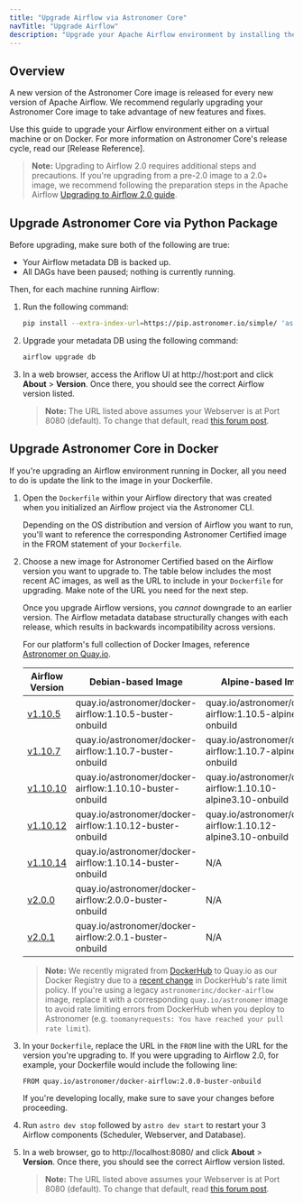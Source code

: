 ```yaml
---
title: "Upgrade Airflow via Astronomer Core"
navTitle: "Upgrade Airflow"
description: "Upgrade your Apache Airflow environment by installing the latest image from Astronomer Core."
---
```


## Overview

A new version of the Astronomer Core image is released for every new version of Apache Airflow. We recommend regularly upgrading your Astronomer Core image to take advantage of new features and fixes.

Use this guide to upgrade your Airflow environment either on a virtual machine or on Docker. For more information on Astronomer Core's release cycle, read our [Release Reference].

>**Note:** Upgrading to Airflow 2.0 requires additional steps and precautions. If you're upgrading from a pre-2.0 image to a 2.0+ image, we recommend following the preparation steps in the Apache Airflow [Upgrading to Airflow 2.0 guide](https://airflow.apache.org/docs/apache-airflow/stable/upgrading-to-2.html).

## Upgrade Astronomer Core via Python Package

Before upgrading, make sure both of the following are true:

* Your Airflow metadata DB is backed up.
* All DAGs have been paused; nothing is currently running.

Then, for each machine running Airflow:

1. Run the following command:

    ```sh
    pip install --extra-index-url=https://pip.astronomer.io/simple/ 'astronomer-certified[postgres]==2.0.0.*' --upgrade
    ```

2. Upgrade your metadata DB using the following command:

    ```sh
    airflow upgrade db
    ```

3. In a web browser, access the Ariflow UI at http://host:port and click **About** > **Version**. Once there, you should see the correct Airflow version listed.

    > **Note:** The URL listed above assumes your Webserver is at Port 8080 (default). To change that default, read [this forum post](https://forum.astronomer.io/t/i-already-have-the-ports-that-the-cli-is-trying-to-use-8080-5432-occupied-can-i-change-the-ports-when-starting-a-project/48).

## Upgrade Astronomer Core in Docker

If you're upgrading an Airflow environment running in Docker, all you need to do is update the link to the image in your Dockerfile.

1. Open the `Dockerfile` within your Airflow directory that was created when you initialized an Airflow project via the Astronomer CLI.

    Depending on the OS distribution and version of Airflow you want to run, you'll want to reference the corresponding Astronomer Certified image in the FROM statement of your `Dockerfile`.

2. Choose a new image for Astronomer Certified based on the Airflow version you want to upgrade to. The table below includes the most recent AC images, as well as the URL to include in your `Dockerfile` for upgrading. Make note of the URL you need for the next step.

    Once you upgrade Airflow versions, you _cannot_ downgrade to an earlier version. The Airflow metadata database structurally changes with each release, which results in backwards incompatibility across versions.

    For our platform's full collection of Docker Images, reference [Astronomer on Quay.io](https://quay.io/repository/astronomer/docker-airflow?tab=tags).

    | Airflow Version                                                                       | Debian-based Image                                        | Alpine-based Image                                            |
    | ------------------------------------------------------------------------------------- | --------------------------------------------------------- | ------------------------------------------------------------- |
    | [v1.10.5](https://github.com/astronomer/docker-airflow/blob/master/1.10.5/CHANGELOG.md)   | quay.io/astronomer/docker-airflow:1.10.5-buster-onbuild  | quay.io/astronomer/docker-airflow:1.10.5-alpine3.10-onbuild  |
    | [v1.10.7](https://github.com/astronomer/docker-airflow/blob/master/1.10.7/CHANGELOG.md)   | quay.io/astronomer/docker-airflow:1.10.7-buster-onbuild  | quay.io/astronomer/docker-airflow:1.10.7-alpine3.10-onbuild  |
    | [v1.10.10](https://github.com/astronomer/docker-airflow/blob/master/1.10.10/CHANGELOG.md) | quay.io/astronomer/docker-airflow:1.10.10-buster-onbuild | quay.io/astronomer/docker-airflow:1.10.10-alpine3.10-onbuild |
    | [v1.10.12](https://github.com/astronomer/docker-airflow/blob/master/1.10.12/CHANGELOG.md) | quay.io/astronomer/docker-airflow:1.10.12-buster-onbuild | quay.io/astronomer/docker-airflow:1.10.12-alpine3.10-onbuild  |
    | [v1.10.14](https://github.com/astronomer/docker-airflow/blob/master/1.10.14/CHANGELOG.md) | quay.io/astronomer/docker-airflow:1.10.14-buster-onbuild | N/A                                                           |
    | [v2.0.0](https://github.com/astronomer/docker-airflow/blob/master/2.0.0/CHANGELOG.md)     | quay.io/astronomer/docker-airflow:2.0.0-buster-onbuild   | N/A                                                           |
    | [v2.0.1](https://github.com/astronomer/docker-airflow/blob/master/2.0.1/CHANGELOG.md)     | quay.io/astronomer/docker-airflow:2.0.1-buster-onbuild   | N/A                                                           |

    > **Note:** We recently migrated from [DockerHub](https://hub.docker.com/r/astronomerinc/docker-airflow) to Quay.io as our Docker Registry due to a [recent change](https://www.docker.com/blog/what-you-need-to-know-about-upcoming-docker-hub-rate-limiting/) in DockerHub's rate limit policy. If you're using a legacy `astronomerinc/docker-airflow` image, replace it with a corresponding `quay.io/astronomer` image to avoid rate limiting errors from DockerHub when you deploy to Astronomer (e.g. `toomanyrequests: You have reached your pull rate limit`).

3. In your `Dockerfile`, replace the URL in the `FROM` line with the URL for the version you're upgrading to. If you were upgrading to Airflow 2.0, for example, your Dockerfile would include the following line:

    ```
    FROM quay.io/astronomer/docker-airflow:2.0.0-buster-onbuild
    ```

    If you're developing locally, make sure to save your changes before proceeding.

4. Run `astro dev stop` followed by `astro dev start` to restart your 3 Airflow components (Scheduler, Webserver, and Database).

5. In a web browser, go to http://localhost:8080/ and click **About** > **Version**. Once there, you should see the correct Airflow version listed.

    > **Note:** The URL listed above assumes your Webserver is at Port 8080 (default). To change that default, read [this forum post](https://forum.astronomer.io/t/i-already-have-the-ports-that-the-cli-is-trying-to-use-8080-5432-occupied-can-i-change-the-ports-when-starting-a-project/48).
